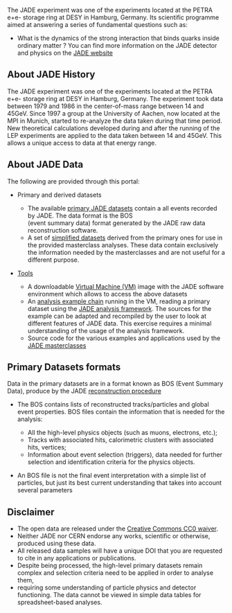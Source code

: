 The JADE experiment was one of the experiments located at the PETRA e+e-
 storage ring at DESY in Hamburg, Germany.  Its scientific 
programme aimed at answering a series of fundamental questions such as:

*   What is the dynamics of the strong interaction that binds quarks inside ordinary matter ? 
You can find more information on the JADE detector and physics on the [JADE website](https://wwwjade.mpp.mpg.de/)

## About JADE History
The JADE experiment was one of the experiments located at the PETRA e+e-
 storage ring at DESY in Hamburg, Germany. The experiment took data 
 between 1979 and 1986 in the center-of-mass range between 14 and 45GeV. 
 Since 1997 a group at the University of Aachen, now located at the MPI 
 in Munich, started to re-analyze the data taken during that time period. 
 New theoretical calculations developed during and after the running of 
 the LEP experiments are applied to the data taken between 14 and 45GeV. 
 This allows a unique access to data at that energy range. 

## About JADE Data

The following are provided through this portal:

*   Primary and derived datasets

    *   The available [primary JADE datasets](FIXME) contain a all 
     events recorded by JADE. The data format is the BOS  
    (event summary data) format generated by the JADE raw data 
    reconstruction software. 
    *   A set of [simplified datasets](FIXME) derived from the primary 
    ones for use in the provided masterclass analyses. These data contain
     exclusively the information needed by the masterclasses and are 
     not useful for a different purpose.
*   [Tools](FIXME)

    *   A downloadable [Virtual Machine (VM)](/docs/jade-virtual-machine) 
    image with the JADE software environment which allows to access the above datasets
    *   An [analysis example chain](/docs/jade-getting-started) running 
    in the VM, reading a primary dataset using the 
    [JADE analysis framework](/docs/jade-virtual-machine). 
    The sources for the example can be adapted and recompiled by the 
    user to look at different features of JADE data. This exercise 
    requires a minimal understanding of the usage of the analysis framework.
    *   Source code for the various examples and applications used by 
    the [JADE masterclasses](http://jade.physicsmasterclasses.org/MasterClassWebpage.html)

## Primary Datasets formats

Data in the primary datasets are in a format known as 
BOS (Event Summary Data), produce by the 
JADE [reconstruction procedure](/docs/jade-virtual-machine)

*   The BOS contains lists of reconstructed 
tracks/particles and global event properties. BOS files contain the 
information that is needed for the analysis:

    *   All the high-level physics objects (such as muons, electrons, etc.);
    *   Tracks with associated hits, calorimetric clusters with associated
     hits, vertices;
    *   Information about event selection (triggers), data needed for 
    further selection and identification criteria for the physics objects.
*   An BOS file is not the final event interpretation with a simple list 
of particles, but just its best current understanding that takes into 
account several parameters

## Disclaimer

*   The open data are released under the [Creative Commons CC0 waiver](http://creativecommons.org/publicdomain/zero/1.0/). 
*   Neither JADE nor CERN endorse any works, scientific or otherwise, produced using these data.
*   All released data samples will have a unique DOI that you are requested to cite in any applications or publications.
*   Despite being processed, the high-level primary datasets remain complex and selection criteria need to be applied in order to analyse them, 
*   requiring some understanding of particle physics and detector functioning. The data cannot be viewed in simple data tables for spreadsheet-based analyses.

